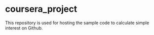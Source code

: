# coursera_project
This repository is used for hosting the sample code to calculate simple interest on Github. 
